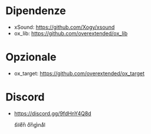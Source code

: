 # Dipendenze
- xSound: https://github.com/Xogy/xsound
- ox_lib: https://github.com/overextended/ox_lib
# Opzionale
- ox_target: https://github.com/overextended/ox_target
# Discord
- https://discord.gg/9fdHnY4Q8d

    s͛iͥleͤrͬiͥ oͦrͬiͥgiͥnaͣl
 
